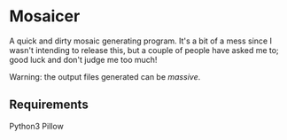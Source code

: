# Mosaicer

A quick and dirty mosaic generating program. It's a bit of a mess since I wasn't intending to release this, but a couple of people have asked me to; good luck and don't judge me too much!

Warning: the output files generated can be *massive*.

## Requirements

Python3
Pillow
